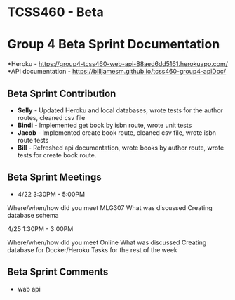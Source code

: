 # TCSS460 - Beta

# Group 4 Beta Sprint Documentation

*Heroku - https://group4-tcss460-web-api-88aed6dd5161.herokuapp.com/
*API documentation - https://billjamesm.github.io/tcss460-group4-apiDoc/

## Beta Sprint Contribution

- **Selly** - Updated Heroku and local databases, wrote tests for the author routes, cleaned csv file
- **Bindi** - Implemented get book by isbn route, wrote unit tests
- **Jacob** - Implemented create book route, cleaned csv file, wrote isbn route tests
- **Bill** - Refreshed api documentation, wrote books by author route, wrote tests for create book route.

## Beta Sprint Meetings

- 4/22 3:30PM - 5:00PM

Where/when/how did you meet
	MLG307
What was discussed
	Creating database schema

4/25 1:30PM - 3:00PM

Where/when/how did you meet
	Online 
What was discussed
	Creating database for Docker/Heroku
	Tasks for the rest of the week

## Beta Sprint Comments
- wab api
